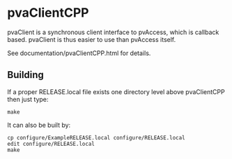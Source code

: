 pvaClientCPP
============

pvaClient is a synchronous client interface to pvAccess,
which is callback based.
pvaClient is thus easier to use than pvAccess itself.

See documentation/pvaClientCPP.html for details.

Building
--------

If a proper RELEASE.local file exists one directory level above pvaClientCPP
then just type:

    make

It can also be built by:

    cp configure/ExampleRELEASE.local configure/RELEASE.local
    edit configure/RELEASE.local
    make

